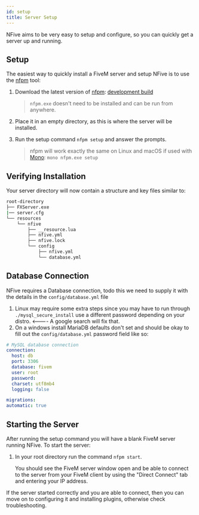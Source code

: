 ```yaml
---
id: setup
title: Server Setup
---
```


NFive aims to be very easy to setup and configure, so you can quickly get a server up and running.

## Setup

The easiest way to quickly install a FiveM server and setup NFive is to use the [nfpm](nfpm/nfpm) tool:

1. Download the latest version of [nfpm](https://github.com/NFive/nfpm): [development build](https://ci.appveyor.com/api/projects/NFive/nfpm/artifacts/bin/Release/nfpm.exe)

   > `nfpm.exe` doesn't need to be installed and can be run from anywhere.

2. Place it in an empty directory, as this is where the server will be installed.

3. Run the setup command `nfpm setup` and answer the prompts.

   > nfpm will work exactly the same on Linux and macOS if used with [Mono](https://www.mono-project.com/): `mono nfpm.exe setup`

## Verifying Installation

Your server directory will now contain a structure and key files similar to:

```bash
root-directory
├── FXServer.exe
|── server.cfg
└── resources
    └── nfive
        ├── __resource.lua
        ├── nfive.yml
        ├── nfive.lock
        └── config
            ├── nfive.yml
            └── database.yml
```

## Database Connection

NFive requires a Database connection, todo this we need to supply it with the details in the ``config/database.yml`` file
1. Linux may require some extra steps since you may have to run through ``./mysql_secure_install`` use a different password depending on your distro. <---- A google search will fix that.
2. On a windows install MariaDB defaults don't set and should be okay to fill out the ``config/database.yml`` password field like so:
```yaml
# MySQL database connection
connection:
  host: db
  port: 3306
  database: fivem
  user: root
  password:
  charset: utf8mb4
  logging: false

migrations:
automatic: true
```

## Starting the Server

After running the setup command you will have a blank FiveM server running NFive. To start the server:

1. In your root directory run the command `nfpm start`.

   You should see the FiveM server window open and be able to connect to the server from your FiveM client by using the "Direct Connect" tab and entering your IP address.

If the server started correctly and you are able to connect, then you can move on to configuring it and installing plugins, otherwise check troubleshooting.
